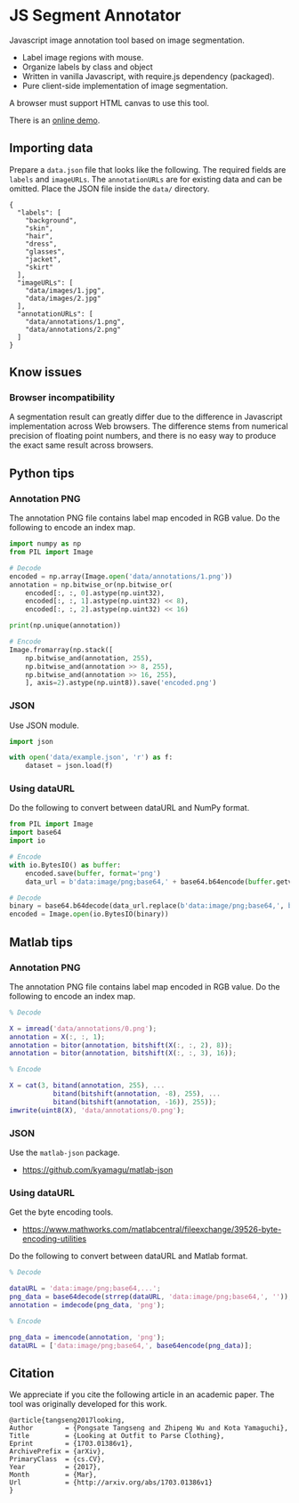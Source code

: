 # JS Segment Annotator

Javascript image annotation tool based on image segmentation.

 * Label image regions with mouse.
 * Organize labels by class and object
 * Written in vanilla Javascript, with require.js dependency (packaged).
 * Pure client-side implementation of image segmentation.

A browser must support HTML canvas to use this tool.

There is an [online demo](https://uoguelph-ri.github.io/js-segment-annotator/index.html).

## Importing data

Prepare a `data.json` file that looks like the following. The required fields are
`labels` and `imageURLs`. The `annotationURLs` are for existing data and can
be omitted. Place the JSON file inside the `data/` directory.

    {
      "labels": [
        "background",
        "skin",
        "hair",
        "dress",
        "glasses",
        "jacket",
        "skirt"
      ],
      "imageURLs": [
        "data/images/1.jpg",
        "data/images/2.jpg"
      ],
      "annotationURLs": [
        "data/annotations/1.png",
        "data/annotations/2.png"
      ]
    }

## Know issues

### Browser incompatibility

A segmentation result can greatly differ due to the difference in Javascript
implementation across Web browsers. The difference stems from numerical
precision of floating point numbers, and there is no easy way to produce the
exact same result across browsers.

## Python tips

### Annotation PNG

The annotation PNG file contains label map encoded in RGB value. Do the
following to encode an index map.

```python
import numpy as np
from PIL import Image

# Decode
encoded = np.array(Image.open('data/annotations/1.png'))
annotation = np.bitwise_or(np.bitwise_or(
    encoded[:, :, 0].astype(np.uint32),
    encoded[:, :, 1].astype(np.uint32) << 8),
    encoded[:, :, 2].astype(np.uint32) << 16)

print(np.unique(annotation))

# Encode
Image.fromarray(np.stack([
    np.bitwise_and(annotation, 255),
    np.bitwise_and(annotation >> 8, 255),
    np.bitwise_and(annotation >> 16, 255),
    ], axis=2).astype(np.uint8)).save('encoded.png')
```

### JSON

Use JSON module.

```python
import json

with open('data/example.json', 'r') as f:
    dataset = json.load(f)
```

### Using dataURL

Do the following to convert between dataURL and NumPy format.

```python
from PIL import Image
import base64
import io

# Encode
with io.BytesIO() as buffer:
    encoded.save(buffer, format='png')
    data_url = b'data:image/png;base64,' + base64.b64encode(buffer.getvalue())

# Decode
binary = base64.b64decode(data_url.replace(b'data:image/png;base64,', b''))
encoded = Image.open(io.BytesIO(binary))
```

## Matlab tips

### Annotation PNG

The annotation PNG file contains label map encoded in RGB value. Do the
following to encode an index map.

```matlab
% Decode

X = imread('data/annotations/0.png');
annotation = X(:, :, 1);
annotation = bitor(annotation, bitshift(X(:, :, 2), 8));
annotation = bitor(annotation, bitshift(X(:, :, 3), 16));

% Encode

X = cat(3, bitand(annotation, 255), ...
           bitand(bitshift(annotation, -8), 255), ...
           bitand(bitshift(annotation, -16)), 255));
imwrite(uint8(X), 'data/annotations/0.png');
```

### JSON

Use the `matlab-json` package.

* https://github.com/kyamagu/matlab-json

### Using dataURL

Get the byte encoding tools.

* https://www.mathworks.com/matlabcentral/fileexchange/39526-byte-encoding-utilities

Do the following to convert between dataURL and Matlab format.

```matlab
% Decode

dataURL = 'data:image/png;base64,...';
png_data = base64decode(strrep(dataURL, 'data:image/png;base64,', ''));
annotation = imdecode(png_data, 'png');

% Encode

png_data = imencode(annotation, 'png');
dataURL = ['data:image/png;base64,', base64encode(png_data)];
```

## Citation

We appreciate if you cite the following article in an academic paper. The tool was originally developed for this work.

```
@article{tangseng2017looking,
Author        = {Pongsate Tangseng and Zhipeng Wu and Kota Yamaguchi},
Title         = {Looking at Outfit to Parse Clothing},
Eprint        = {1703.01386v1},
ArchivePrefix = {arXiv},
PrimaryClass  = {cs.CV},
Year          = {2017},
Month         = {Mar},
Url           = {http://arxiv.org/abs/1703.01386v1}
}
```
